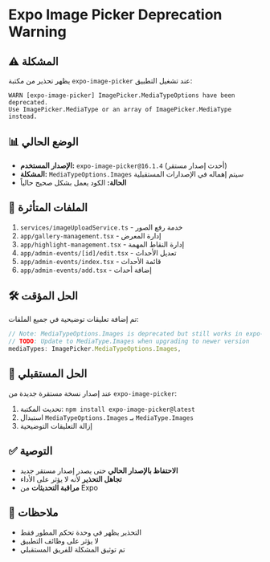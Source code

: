 # Expo Image Picker Deprecation Warning

## ⚠️ المشكلة
يظهر تحذير من مكتبة `expo-image-picker` عند تشغيل التطبيق:

```
WARN [expo-image-picker] ImagePicker.MediaTypeOptions have been deprecated. 
Use ImagePicker.MediaType or an array of ImagePicker.MediaType instead.
```

## 📊 الوضع الحالي
- **الإصدار المستخدم:** `expo-image-picker@16.1.4` (أحدث إصدار مستقر)
- **المشكلة:** `MediaTypeOptions.Images` سيتم إهماله في الإصدارات المستقبلية
- **الحالة:** الكود يعمل بشكل صحيح حالياً

## 📍 الملفات المتأثرة
1. `services/imageUploadService.ts` - خدمة رفع الصور
2. `app/gallery-management.tsx` - إدارة المعرض
3. `app/highlight-management.tsx` - إدارة النقاط المهمة
4. `app/admin-events/[id]/edit.tsx` - تعديل الأحداث
5. `app/admin-events/index.tsx` - قائمة الأحداث
6. `app/admin-events/add.tsx` - إضافة أحداث

## 🛠️ الحل المؤقت
تم إضافة تعليقات توضيحية في جميع الملفات:
```typescript
// Note: MediaTypeOptions.Images is deprecated but still works in expo-image-picker v16.1.4
// TODO: Update to MediaType.Images when upgrading to newer version
mediaTypes: ImagePicker.MediaTypeOptions.Images,
```

## 🔄 الحل المستقبلي
عند إصدار نسخة مستقرة جديدة من `expo-image-picker`:
1. تحديث المكتبة: `npm install expo-image-picker@latest`
2. استبدال `MediaTypeOptions.Images` بـ `MediaType.Images`
3. إزالة التعليقات التوضيحية

## ✅ التوصية
- **الاحتفاظ بالإصدار الحالي** حتى يصدر إصدار مستقر جديد
- **تجاهل التحذير** لأنه لا يؤثر على الأداء
- **مراقبة التحديثات** من Expo

## 📝 ملاحظات
- التحذير يظهر في وحدة تحكم المطور فقط
- لا يؤثر على وظائف التطبيق
- تم توثيق المشكلة للفريق المستقبلي